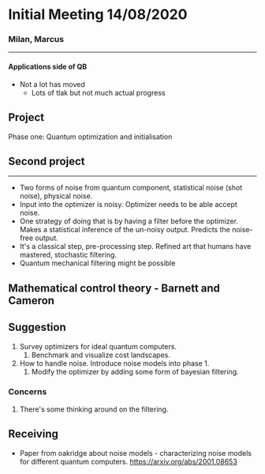 # Initial Meeting 14/08/2020
### Milan, Marcus
----
#### Applications side of QB
- Not a lot has moved
  - Lots of tlak but not much actual progress

## Project
Phase one: Quantum optimization and initialisation

## Second project
----
- Two forms of noise from quantum component, statistical noise (shot noise), physical noise. 
- Input into the optimizer is noisy. Optimizer needs to be able accept noise.
- One strategy of doing that is by having a filter before the optimizer. Makes a statistical inference of the un-noisy output. Predicts the noise-free output. 
- It's a classical step, pre-processing step. Refined art that humans have mastered, stochastic filtering. 
- Quantum mechanical filtering might be possible

## Mathematical control theory - Barnett and Cameron

## Suggestion
1. Survey optimizers for ideal quantum computers. 
   1. Benchmark and visualize cost landscapes. 
2. How to handle noise. Introduce noise models into phase 1. 
   1. Modify the optimizer by adding some form of bayesian filtering. 

### Concerns
1. There's some thinking around on the filtering. 

## Receiving
* Paper from oakridge about noise models - characterizing noise models for different quantum computers. https://arxiv.org/abs/2001.08653